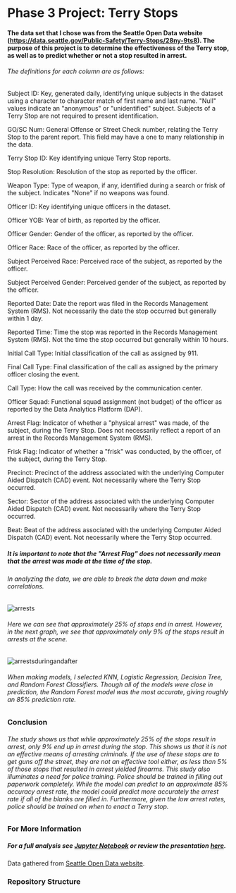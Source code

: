 # Phase 3 Project:  Terry Stops
#### The data set that I chose was from the Seattle Open Data website (https://data.seattle.gov/Public-Safety/Terry-Stops/28ny-9ts8).  The purpose of this project is to determine the effectiveness of the Terry stop, as well as to predict whether or not a stop resulted in arrest.  
###### The definitions for each column are as follows:

Subject ID: Key, generated daily, identifying unique subjects in the dataset using a character to character match of first name and last name. "Null" values indicate an "anonymous" or "unidentified" subject. Subjects of a Terry Stop are not required to present identification.

GO/SC Num: General Offense or Street Check number, relating the Terry Stop to the parent report. This field may have a one to many relationship in the data.

Terry Stop ID: Key identifying unique Terry Stop reports.

Stop Resolution: Resolution of the stop as reported by the officer.

Weapon Type: Type of weapon, if any, identified during a search or frisk of the subject. Indicates "None" if no weapons was found.

Officer ID: Key identifying unique officers in the dataset.

Officer YOB: Year of birth, as reported by the officer.

Officer Gender: Gender of the officer, as reported by the officer.

Officer Race: Race of the officer, as reported by the officer.

Subject Perceived Race: Perceived race of the subject, as reported by the officer.

Subject Perceived Gender: Perceived gender of the subject, as reported by the officer.

Reported Date: Date the report was filed in the Records Management System (RMS). Not necessarily the date the stop occurred but generally within 1 day.

Reported Time: Time the stop was reported in the Records Management System (RMS). Not the time the stop occurred but generally within 10 hours.

Initial Call Type: Initial classification of the call as assigned by 911.

Final Call Type: Final classification of the call as assigned by the primary officer closing the event.

Call Type: How the call was received by the communication center.

Officer Squad: Functional squad assignment (not budget) of the officer as reported by the Data Analytics Platform (DAP).

Arrest Flag: Indicator of whether a "physical arrest" was made, of the subject, during the Terry Stop. Does not necessarily reflect a report of an arrest in the Records Management System (RMS).

Frisk Flag: Indicator of whether a "frisk" was conducted, by the officer, of the subject, during the Terry Stop.

Precinct: Precinct of the address associated with the underlying Computer Aided Dispatch (CAD) event. Not necessarily where the Terry Stop occurred.

Sector: Sector of the address associated with the underlying Computer Aided Dispatch (CAD) event. Not necessarily where the Terry Stop occurred.

Beat: Beat of the address associated with the underlying Computer Aided Dispatch (CAD) event. Not necessarily where the Terry Stop occurred.

##### It is important to note that the "Arrest Flag" does not necessarily mean that the arrest was made at the time of the stop.
###### In analyzing the data, we are able to break the data down and make correlations.
![arrests](https://user-images.githubusercontent.com/96254640/197403880-b1ece363-24aa-4c6d-9742-12384d3f8987.png)

###### Here we can see that approximately 25% of stops end in arrest.  However, in the next graph, we see that approximately only 9% of the stops result in arrests at the scene.
![arrestsduringandafter](https://user-images.githubusercontent.com/96254640/197403923-bd784179-35a7-4285-888b-74eb8c252720.png)

###### When making models, I selected KNN, Logistic Regression, Decision Tree, and Random Forest Classifiers.  Though all of the models were close in prediction, the Random Forest model was the most accurate, giving roughly an 85% prediction rate.
### Conclusion
###### The study shows us that while approximately 25% of the stops result in arrest, only 9% end up in arrest during the stop.  This shows us that it is not an effective means of arresting criminals.  If the use of these stops are to get guns off the street, they are not an effective tool either, as less than 5% of those stops that resulted in arrest yielded firearms.  This study also illuminates a need for police training.  Police should be trained in filling out paperwork completely.  While the model can predict to an approximate 85% accuracy arrest rate, the model could predict more accurately the arrest rate if all of the blanks are filled in.  Furthermore, given the low arrest rates, police should be trained on when to enact a Terry stop.
### For More Information
##### For a full analysis see [Jupyter Notebook](https://github.com/LumpyOctopus/Phase3_Project/blob/main/Phase%203%20Project.ipynb) or review the presentation [here](https://github.com/LumpyOctopus/Phase3_Project/blob/main/Presentation.pdf).
Data gathered from [Seattle Open Data website](https://data.seattle.gov/Public-Safety/Terry-Stops/28ny-9ts8).
### Repository Structure
